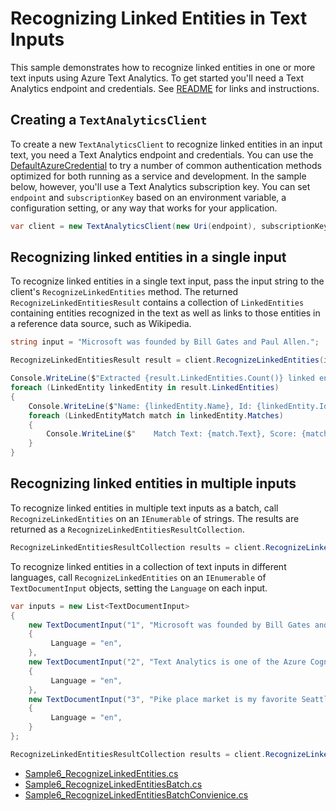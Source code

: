 # Recognizing Linked Entities in Text Inputs
This sample demonstrates how to recognize linked entities in one or more text inputs using Azure Text Analytics.  To get started you'll need a Text Analytics endpoint and credentials.  See [README](../README.md) for links and instructions.

## Creating a `TextAnalyticsClient`

To create a new `TextAnalyticsClient` to recognize linked entities in an input text, you need a Text Analytics endpoint and credentials.  You can use the [DefaultAzureCredential][DefaultAzureCredential] to try a number of common authentication methods optimized for both running as a service and development.  In the sample below, however, you'll use a Text Analytics subscription key.  You can set `endpoint` and `subscriptionKey` based on an environment variable, a configuration setting, or any way that works for your application.

```C# Snippet:TextAnalyticsSample6CreateClient
var client = new TextAnalyticsClient(new Uri(endpoint), subscriptionKey);
```

## Recognizing linked entities in a single input

To recognize linked entities in a single text input, pass the input string to the client's `RecognizeLinkedEntities` method.  The returned `RecognizeLinkedEntitiesResult` contains a collection of `LinkedEntities` containing entities recognized in the text as well as links to those entities in a reference data source, such as Wikipedia.

```C# Snippet:RecognizeLinkedEntities
string input = "Microsoft was founded by Bill Gates and Paul Allen.";

RecognizeLinkedEntitiesResult result = client.RecognizeLinkedEntities(input);

Console.WriteLine($"Extracted {result.LinkedEntities.Count()} linked entit{(result.LinkedEntities.Count() > 1 ? "ies" : "y")}:");
foreach (LinkedEntity linkedEntity in result.LinkedEntities)
{
    Console.WriteLine($"Name: {linkedEntity.Name}, Id: {linkedEntity.Id}, Language: {linkedEntity.Language}, Data Source: {linkedEntity.DataSource}, Uri: {linkedEntity.Uri.ToString()}");
    foreach (LinkedEntityMatch match in linkedEntity.Matches)
    {
        Console.WriteLine($"    Match Text: {match.Text}, Score: {match.Score:0.00}, Offset: {match.Offset}, Length: {match.Length}.");
    }
}
```

## Recognizing linked entities in multiple inputs

To recognize linked entities in multiple text inputs as a batch, call `RecognizeLinkedEntities` on an `IEnumerable` of strings.  The results are returned as a `RecognizeLinkedEntitiesResultCollection`.

```C# Snippet:TextAnalyticsSample6RecognizeLinkedEntitiesConvenience
RecognizeLinkedEntitiesResultCollection results = client.RecognizeLinkedEntities(inputs);
```

To recognize linked entities in a collection of text inputs in different languages, call `RecognizeLinkedEntities` on an `IEnumerable` of `TextDocumentInput` objects, setting the `Language` on each input.

```C# Snippet:TextAnalyticsSample6RecognizeLinkedEntitiesBatch
var inputs = new List<TextDocumentInput>
{
    new TextDocumentInput("1", "Microsoft was founded by Bill Gates and Paul Allen.")
    {
         Language = "en",
    },
    new TextDocumentInput("2", "Text Analytics is one of the Azure Cognitive Services.")
    {
         Language = "en",
    },
    new TextDocumentInput("3", "Pike place market is my favorite Seattle attraction.")
    {
         Language = "en",
    }
};

RecognizeLinkedEntitiesResultCollection results = client.RecognizeLinkedEntities(inputs, new TextAnalyticsRequestOptions { IncludeStatistics = true });
```

* [Sample6_RecognizeLinkedEntities.cs](../tests/samples/Sample6_RecognizeLinkedEntities.cs)
* [Sample6_RecognizeLinkedEntitiesBatch.cs](../tests/samples/Sample6_RecognizeLinkedEntitiesBatch.cs)
* [Sample6_RecognizeLinkedEntitiesBatchConvienice.cs](../tests/samples/Sample6_RecognizeLinkedEntitiesBatchConvienice.cs)

[DefaultAzureCredential]: ../../../identity/Azure.Identity/README.md